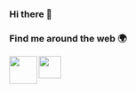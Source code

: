 ### Hi there 👋

### Find me around the web 🌍
<a href="mailto:esmaengin91@gmail.com"><img width="50px" align="left" src="https://user-images.githubusercontent.com/47029631/149300393-892cb946-9938-47c9-9bb7-377fb4068186.png" /></a>
<a href="https://www.linkedin.com/in/esmaengin/"><img width="40px" align="left" src="https://user-images.githubusercontent.com/47029631/149299951-56ec1e0f-e979-48e5-934a-7b1019632476.png" /></a>

<br />


<!--
**esmaengin/esmaengin** is a ✨ _special_ ✨ repository because its `README.md` (this file) appears on your GitHub profile.

Here are some ideas to get you started:

- 🔭 I’m currently working on ...
- 🌱 I’m currently learning ...
- 👯 I’m looking to collaborate on ...
- 🤔 I’m looking for help with ...
- 💬 Ask me about ...
- 📫 How to reach me: ...
- 😄 Pronouns: ...
- ⚡ Fun fact: ...
-->
